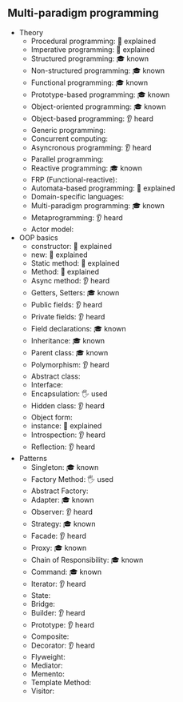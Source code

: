 ## Multi-paradigm programming

- Theory
  - Procedural programming: 🙋 explained
  - Imperative programming: 🙋 explained
  - Structured programming: 🎓 known
  - Non-structured programming: 🎓 known
  - Functional programming: 🎓 known
  - Prototype-based programming: 🎓 known
  - Object-oriented programming: 🎓 known
  - Object-based programming: 👂 heard
  - Generic programming:
  - Concurrent computing:
  - Asyncronous programming: 👂 heard
  - Parallel programming:
  - Reactive programming: 🎓 known
  - FRP (Functional-reactive):
  - Automata-based programming: 🙋 explained
  - Domain-specific languages:
  - Multi-paradigm programming: 🎓 known
  - Metaprogramming: 👂 heard
  - Actor model:
- OOP basics
  - constructor: 🙋 explained
  - new: 🙋 explained
  - Static method: 🙋 explained
  - Method: 🙋 explained
  - Async method: 👂 heard
  - Getters, Setters: 🎓 known
  - Public fields: 👂 heard
  - Private fields: 👂 heard
  - Field declarations: 🎓 known
  - Inheritance: 🎓 known
  - Parent class: 🎓 known
  - Polymorphism: 👂 heard
  - Abstract class:
  - Interface:
  - Encapsulation: 🖐️ used
  - Hidden class: 👂 heard
  - Object form:
  - instance: 🙋 explained
  - Introspection: 👂 heard
  - Reflection: 👂 heard
- Patterns
  - Singleton: 🎓 known
  - Factory Method: 🖐️ used
  - Abstract Factory: 
  - Adapter: 🎓 known
  - Observer: 👂 heard
  - Strategy: 🎓 known
  - Facade: 👂 heard
  - Proxy: 🎓 known
  - Chain of Responsibility: 🎓 known
  - Command: 🎓 known
  - Iterator: 👂 heard
  - State:
  - Bridge:
  - Builder: 👂 heard
  - Prototype: 👂 heard
  - Composite:
  - Decorator: 👂 heard
  - Flyweight:
  - Mediator:
  - Memento:
  - Template Method:
  - Visitor:
